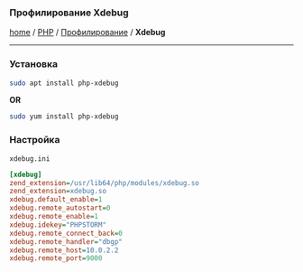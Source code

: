 ### Профилирование Xdebug
[home][go-home] / [PHP][go-php] / [Профилирование][go-profiling] / **Xdebug**

---

### Установка

```bash
sudo apt install php-xdebug
```

**OR**

```bash
sudo yum install php-xdebug
```

### Настройка

`xdebug.ini`

```ini
[xdebug]
zend_extension=/usr/lib64/php/modules/xdebug.so
zend_extension=xdebug.so
xdebug.default_enable=1
xdebug.remote_autostart=0
xdebug.remote_enable=1
xdebug.idekey="PHPSTORM"
xdebug.remote_connect_back=0
xdebug.remote_handler="dbgp"
xdebug.remote_host=10.0.2.2
xdebug.remote_port=9000
```

[go-profiling]: ./index.md
[go-home]: ../../index.md
[go-php]: ../index.md

